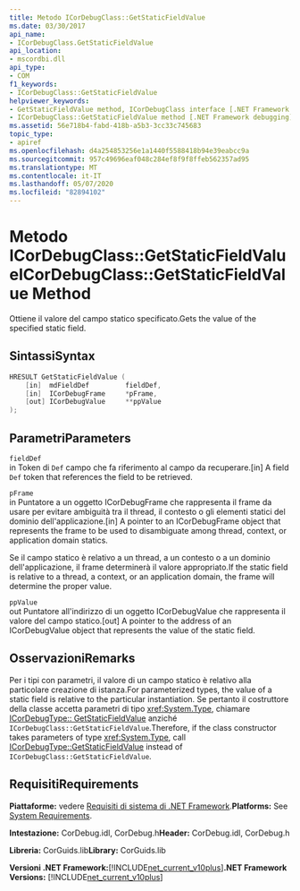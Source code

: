 ```yaml
---
title: Metodo ICorDebugClass::GetStaticFieldValue
ms.date: 03/30/2017
api_name:
- ICorDebugClass.GetStaticFieldValue
api_location:
- mscordbi.dll
api_type:
- COM
f1_keywords:
- ICorDebugClass::GetStaticFieldValue
helpviewer_keywords:
- GetStaticFieldValue method, ICorDebugClass interface [.NET Framework debugging]
- ICorDebugClass::GetStaticFieldValue method [.NET Framework debugging]
ms.assetid: 56e718b4-fabd-418b-a5b3-3cc33c745683
topic_type:
- apiref
ms.openlocfilehash: d4a254853256e1a1440f5588418b94e39eabcc9a
ms.sourcegitcommit: 957c49696eaf048c284ef8f9f8ffeb562357ad95
ms.translationtype: MT
ms.contentlocale: it-IT
ms.lasthandoff: 05/07/2020
ms.locfileid: "82894102"
---
```

# <a name="icordebugclassgetstaticfieldvalue-method"></a><span data-ttu-id="dabfb-102">Metodo ICorDebugClass::GetStaticFieldValue</span><span class="sxs-lookup"><span data-stu-id="dabfb-102">ICorDebugClass::GetStaticFieldValue Method</span></span>
<span data-ttu-id="dabfb-103">Ottiene il valore del campo statico specificato.</span><span class="sxs-lookup"><span data-stu-id="dabfb-103">Gets the value of the specified static field.</span></span>  
  
## <a name="syntax"></a><span data-ttu-id="dabfb-104">Sintassi</span><span class="sxs-lookup"><span data-stu-id="dabfb-104">Syntax</span></span>  
  
```cpp  
HRESULT GetStaticFieldValue (  
    [in]  mdFieldDef         fieldDef,  
    [in]  ICorDebugFrame     *pFrame,  
    [out] ICorDebugValue     **ppValue  
);  
```  
  
## <a name="parameters"></a><span data-ttu-id="dabfb-105">Parametri</span><span class="sxs-lookup"><span data-stu-id="dabfb-105">Parameters</span></span>  
 `fieldDef`  
 <span data-ttu-id="dabfb-106">in Token di `Def` campo che fa riferimento al campo da recuperare.</span><span class="sxs-lookup"><span data-stu-id="dabfb-106">[in] A field `Def` token that references the field to be retrieved.</span></span>  
  
 `pFrame`  
 <span data-ttu-id="dabfb-107">in Puntatore a un oggetto ICorDebugFrame che rappresenta il frame da usare per evitare ambiguità tra il thread, il contesto o gli elementi statici del dominio dell'applicazione.</span><span class="sxs-lookup"><span data-stu-id="dabfb-107">[in] A pointer to an ICorDebugFrame object that represents the frame to be used to disambiguate among thread, context, or application domain statics.</span></span>  
  
 <span data-ttu-id="dabfb-108">Se il campo statico è relativo a un thread, a un contesto o a un dominio dell'applicazione, il frame determinerà il valore appropriato.</span><span class="sxs-lookup"><span data-stu-id="dabfb-108">If the static field is relative to a thread, a context, or an application domain, the frame will determine the proper value.</span></span>  
  
 `ppValue`  
 <span data-ttu-id="dabfb-109">out Puntatore all'indirizzo di un oggetto ICorDebugValue che rappresenta il valore del campo statico.</span><span class="sxs-lookup"><span data-stu-id="dabfb-109">[out] A pointer to the address of an ICorDebugValue object that represents the value of the static field.</span></span>  
  
## <a name="remarks"></a><span data-ttu-id="dabfb-110">Osservazioni</span><span class="sxs-lookup"><span data-stu-id="dabfb-110">Remarks</span></span>  
 <span data-ttu-id="dabfb-111">Per i tipi con parametri, il valore di un campo statico è relativo alla particolare creazione di istanza.</span><span class="sxs-lookup"><span data-stu-id="dabfb-111">For parameterized types, the value of a static field is relative to the particular instantiation.</span></span> <span data-ttu-id="dabfb-112">Se pertanto il costruttore della classe accetta parametri di tipo <xref:System.Type>, chiamare [ICorDebugType:: GetStaticFieldValue](icordebugtype-getstaticfieldvalue-method.md) anziché `ICorDebugClass::GetStaticFieldValue`.</span><span class="sxs-lookup"><span data-stu-id="dabfb-112">Therefore, if the class constructor takes parameters of type <xref:System.Type>, call [ICorDebugType::GetStaticFieldValue](icordebugtype-getstaticfieldvalue-method.md) instead of `ICorDebugClass::GetStaticFieldValue`.</span></span>  
  
## <a name="requirements"></a><span data-ttu-id="dabfb-113">Requisiti</span><span class="sxs-lookup"><span data-stu-id="dabfb-113">Requirements</span></span>  
 <span data-ttu-id="dabfb-114">**Piattaforme:** vedere [Requisiti di sistema di .NET Framework](../../get-started/system-requirements.md).</span><span class="sxs-lookup"><span data-stu-id="dabfb-114">**Platforms:** See [System Requirements](../../get-started/system-requirements.md).</span></span>  
  
 <span data-ttu-id="dabfb-115">**Intestazione:** CorDebug.idl, CorDebug.h</span><span class="sxs-lookup"><span data-stu-id="dabfb-115">**Header:** CorDebug.idl, CorDebug.h</span></span>  
  
 <span data-ttu-id="dabfb-116">**Libreria:** CorGuids.lib</span><span class="sxs-lookup"><span data-stu-id="dabfb-116">**Library:** CorGuids.lib</span></span>  
  
 <span data-ttu-id="dabfb-117">**Versioni .NET Framework:**[!INCLUDE[net_current_v10plus](../../../../includes/net-current-v10plus-md.md)]</span><span class="sxs-lookup"><span data-stu-id="dabfb-117">**.NET Framework Versions:** [!INCLUDE[net_current_v10plus](../../../../includes/net-current-v10plus-md.md)]</span></span>
